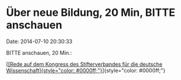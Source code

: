Über neue Bildung, 20 Min, BITTE anschauen
==========================================

Date: 2014-07-10 20:30:33

BITTE anschauen, 20 Min.:

[[[Rede auf dem Kongress des Stifterverbandes für die deutsche
Wissenschaft]{style="color: #0000ff;"}](https://www.youtube.com/watch?v=HOjuWbCZWMI)]{style="color: #0000ff;"}
